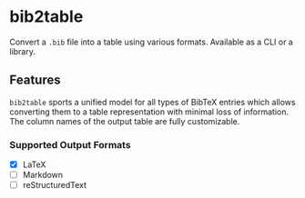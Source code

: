 # bib2table

Convert a `.bib` file into a table using various formats. Available as a CLI or a library.

## Features

`bib2table` sports a unified model for all types of BibTeX entries which allows converting them to
a table representation with minimal loss of information.
The column names of the output table are fully customizable.

### Supported Output Formats

- [x] LaTeX
- [ ] Markdown
- [ ] reStructuredText
